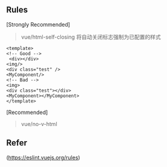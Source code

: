 ## Rules

[Strongly Recommended]
> vue/html-self-closing 将自动关闭标志强制为已配置的样式
```vue
<template>
<!-- Good -->
 <div></div>
<img/>
<div class="test" />
<MyComponent/>
<!-- Bad -->
<img>
<div class="test"></div>
<MyComponent></MyComponent>
</template>
```
[Recommended]
> vue/no-v-html 

## Refer
(https://eslint.vuejs.org/rules)
